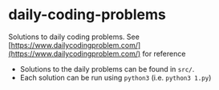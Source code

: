 # daily-coding-problems

Solutions to daily coding problems. See [https://www.dailycodingproblem.com/](https://www.dailycodingproblem.com/) for reference

- Solutions to the daily problems can be found in `src/`.
- Each solution can be run using `python3` (i.e. `python3 1.py`)
